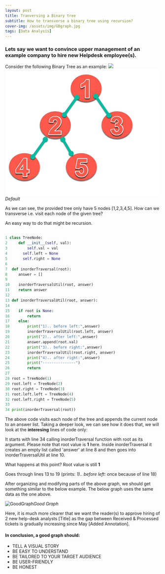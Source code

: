 ```yaml
---
layout: post
title: Tranversing a Binary tree
subtitle: How to transverse a binary tree using recursion?
cover-img: /assets/img/GBgraph.jpg
tags: [Data Analysis]
---
```


### Lets say we want to convince upper management of an example company to hire new Helpdesk employee(s).

Consider the following Binary Tree as an example:
![](image.png)
![default](../assets/img/d.png) *Default*

As we can see, the provided tree only have 5 nodes [1,2,3,4,5]. How can we transverse i.e. visit each node of the given tree?

An easy way to do that might be recursion.


```python

1 class TreeNode:
2     def __init__(self, val):
3         self.val = val
4       self.left = None
5       self.right = None
6
7  def inorderTraversal(root):
8     answer = []
9
10    inorderTraversalUtil(root, answer)
11    return answer
12
13 def inorderTraversalUtil(root, answer):
14
15    if root is None:
16        return
17    else:
18        print("1).. before left:",answer)
19        inorderTraversalUtil(root.left, answer)
20        print("2).. after left:",answer)
21        answer.append(root.val)
22        print("3).. before right:",answer)
23        inorderTraversalUtil(root.right, answer)
24        print("4).. after right:",answer)
25        print("---------------")
26        return
27
28 root = TreeNode(1)
29 root.left = TreeNode(2)
30 root.right = TreeNode(3)
31 root.left.left = TreeNode(4)
32 root.left.right = TreeNode(5)
33
34 print(inorderTraversal(root))

```

The above code visits each node of the tree and appends the current node to an answer list. Taking a deeper look, we can see how it does that, we will look at the **interesing** lines of code only:

It starts with line 34 calling inorderTraversal function with root as its argument. Please note that root value is **1** here.
Inside inorderTraversal it creates an empty list called 'answer' at line 8 and then goes into inorderTraversalUtil at line 10.

What happens at this point? Root value is still **1**



Goes through lines 13 to 19 (prints: *1).. before left:* once because of line 18)










After organizing and modifying parts of the above graph, we should get something similar to the below example. The below graph uses the same data as the one above.

![GoodGraph](https://raw.githubusercontent.com/jarnailchahal/home/master/_site/assets/img/goodgraph.png)*Good Graph*

Here, it is much more clearer that we want the reader(s) to approve hiring of 2 new help-desk analysts [Title] as the gap between Received & Processed tickets is gradually increasing since May [Added Annotation].

#### In conclusion, a good graph should:

*	TELL A VISUAL STORY
*	BE EASY TO UNDERSTAND
* BE TAILORED TO YOUR TARGET AUDIENCE
* BE USER-FRIENDLY
* BE HONEST
